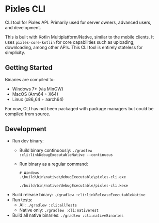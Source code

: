 # Pixles CLI

CLI tool for Pixles API. Primarily used for server owners, advanced users, and development.

This is built with Kotlin Multiplatform/Native, similar to the mobile clients. It uses `pixles-core-kotlin` for core capabilities such as uploading, downloading, among other APIs. This CLI tool is entirely stateless for simplicity.

## Getting Started

Binaries are compiled to:

- Windows 7+ (via MinGW)
- MacOS (Arm64 + X64)
- Linux (x86_64 + aarch64)

For now, CLI has not been packaged with package managers but could be compiled from source.

[//]: # (TODO: Distribute via GitHub packages and package managers)

## Development

- Run dev binary:
  - Build binary continuously: `./gradlew :cli:linkDebugExecutableNative --continuous`
  - Run binary as a regular command:
  
    ```pwsh
    # Windows
    .\build\bin\native\debugExecutable\pixles-cli.exe
    ```
    
    ```sh
    ./build/bin/native/debugExecutable/pixles-cli.kexe
    ```
- Build release binary: `./gradlew :cli:linkReleaseExecutableNative`
- Run tests:
  - All: `./gradlew :cli:allTests`
  - Native only: `./gradlew :cli:nativeTest`
- Build all native binaries: `./gradlew :cli:nativeBinaries`
